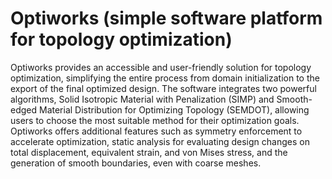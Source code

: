 # Optiworks (simple software platform for topology optimization)
Optiworks provides an accessible and user-friendly solution for topology optimization, simplifying the entire process from domain initialization to the export of the final optimized design. The software integrates two powerful algorithms, Solid Isotropic Material with Penalization (SIMP) and Smooth-edged Material Distribution for Optimizing Topology (SEMDOT), allowing users to choose the most suitable method for their optimization goals. Optiworks offers additional features such as symmetry enforcement to accelerate optimization, static analysis for evaluating design changes on total displacement, equivalent strain, and von Mises stress, and the generation of smooth boundaries, even with coarse meshes. 
